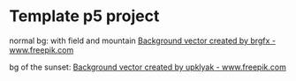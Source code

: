 # Template p5 project
normal bg: with field and mountain
<a href="https://www.freepik.com/vectors/background">Background vector created by brgfx - www.freepik.com</a>

bg of the sunset:
<a href="https://www.freepik.com/vectors/background">Background vector created by upklyak - www.freepik.com</a>
